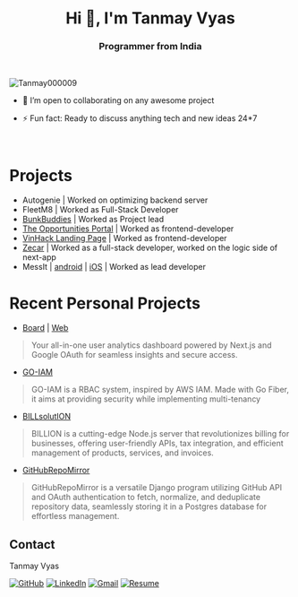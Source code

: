 <h1 align="center">Hi 👋, I'm Tanmay Vyas</h1>
<h3 align="center">Programmer from India</h3>

<br>

<p align="left"> <img src="https://komarev.com/ghpvc/?username=Tanmay000009&label=Profile%20views&color=0e75b6&style=flat" alt="Tanmay000009" /> </p>

- 👯 I’m open to collaborating on any awesome project

- ⚡ Fun fact: Ready to discuss anything tech and new ideas 24*7
<br>

<h1> Projects </h1>

- Autogenie | Worked on optimizing backend server
- FleetM8 | Worked as Full-Stack Developer
- [BunkBuddies](https://bunkbuddies.vinnovateit.com/) | Worked as Project lead
- [The Opportunities Portal](https://www.theopportunitiesportal.com/) | Worked as frontend-developer
- [VinHack Landing Page](https://vinhack.vinnovateit.com/) | Worked as frontend-developer
- [Zecar](https://zecar.com/) | Worked as a full-stack developer, worked on the logic side of next-app
- MessIt | [android](https://play.google.com/store/apps/details?id=com.vinnovateit.messit) | [iOS](https://apps.apple.com/in/app/messit/id6443450483) | Worked as lead developer

<h1> Recent Personal Projects </h1>

- [Board](https://github.com/Tanmay000009/Board) | [Web](https://board-tanmay.vercel.app/)
> Your all-in-one user analytics dashboard powered by Next.js and Google OAuth for seamless insights and secure access.

- [GO-IAM](https://github.com/Tanmay000009/)
> GO-IAM is a RBAC system, inspired by AWS IAM. Made with Go Fiber, it aims at providing security while implementing multi-tenancy

- [BILLsolutION](https://github.com/Tanmay000009/BILLsolutION)
> BILLION is a cutting-edge Node.js server that revolutionizes billing for businesses, offering user-friendly APIs, tax integration, and efficient management of products, services, and invoices.

- [GitHubRepoMirror](https://github.com/Tanmay000009/GitHubRepoMirror)
> GitHubRepoMirror is a versatile Django program utilizing GitHub API and OAuth authentication to fetch, normalize, and deduplicate repository data, seamlessly storing it in a Postgres database for effortless management.


## Contact

Tanmay Vyas

[![GitHub](https://img.shields.io/badge/github-%23121011.svg?style=for-the-badge&logo=github&logoColor=white)](https://github.com/Tanmay000009)
[![LinkedIn](https://img.shields.io/badge/linkedin-%230077B5.svg?style=for-the-badge&logo=linkedin&logoColor=white)](https://www.linkedin.com/in/tanmay-vyas-09/)
[![Gmail](https://img.shields.io/badge/Gmail-D14836?style=for-the-badge&logo=gmail&logoColor=white)](mailto:tanmayvyas09@gmail.com)
[![Resume](https://img.shields.io/badge/Resume-000000?style=for-the-badge&logo=read-the-docs&logoColor=white)](https://drive.google.com/file/d/1lkfmeqseeSwK1GlJHEblz2ZuYzdNBRhm/view?usp=drive_link)
